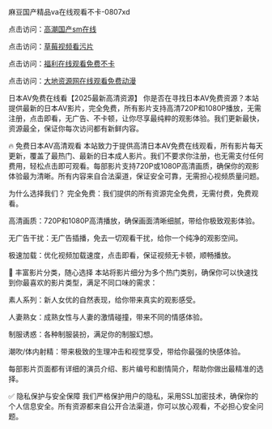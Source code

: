 麻豆国产精品va在线观看不卡-0807xd


点击访问：<a href="https://heiliaowzu4ur.pages.dev">高潮国产sm在线</a>

点击访问：<a href="https://heiliaoxqkkct.pages.dev">草莓视频看污片</a>

点击访问：<a href="https://heiliaoxwd5i8.pages.dev">福利在线观看免费不卡</a>

点击访问：<a href="https://heiliaoe8ajia.pages.dev">大地资源网在线观看免费动漫</a>


日本AV免费在线看【2025最新高清资源】
你是否在寻找日本AV免费资源？本站提供最新的日本AV影片，完全免费，所有影片支持高清720P和1080P播放，无需注册，点击即看，无广告、不卡顿，让你尽享最纯粹的观影体验。我们更新最快，资源最全，保证你每次访问都有新鲜内容。

🔥 免费日本AV高清观看
本站致力于提供高清日本AV免费在线观看，所有影片每天更新，覆盖了最热门、最新的日本成人影片。我们不要求你注册，也无需支付任何费用，轻松点击即可观看。每部影片支持720P或1080P高清画质，确保你的观影体验最为清晰。所有内容来自合法渠道，保证安全可靠，无需担心视频质量问题。

为什么选择我们？
完全免费：我们提供的所有资源完全免费，无需付费，免费观看。

高清画质：720P和1080P高清播放，确保画面清晰细腻，带给你极致观影体验。

无广告干扰：无广告插播，免去一切观看干扰，给你一个纯净的观影空间。

极速加载：优化视频加载速度，点击即看，保证视频无卡顿，顺畅播放。

🧡 丰富影片分类，随心选择
本站将影片细分为多个热门类别，确保你可以快速找到你最喜欢的影片类型，满足不同口味的需求：

素人系列：新人女优的自然表现，给你带来真实的观影感受。

人妻熟女：成熟女性与人妻的激情碰撞，带来不同的情感体验。

制服诱惑：各种制服装扮，满足你的制服幻想。

潮吹/体内射精：带来极致的生理冲击和视觉享受，带给你最强的快感体验。

每部影片页面都有详细的演员介绍、影片编号和剧情简介，帮助你做出最精准的选择。

✅ 隐私保护与安全保障
我们严格保护用户的隐私，采用SSL加密技术，确保你的个人信息安全。所有资源都来自公开合法渠道，你可以放心观看，不必担心安全问题。



<span style="display:none;">[Canonical link]( https://github.com/562xda/36225 ）</span>
